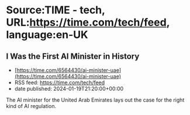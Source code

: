 # Source:TIME - tech, URL:https://time.com/tech/feed, language:en-UK

## I Was the First AI Minister in History
 - [https://time.com/6564430/ai-minister-uae](https://time.com/6564430/ai-minister-uae)
 - RSS feed: https://time.com/tech/feed
 - date published: 2024-01-19T21:20:00+00:00

The AI minister for the United Arab Emirates lays out the case for the right kind of AI regulation.

